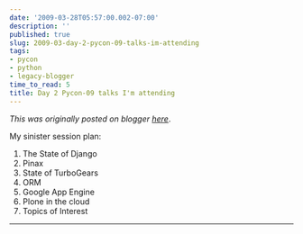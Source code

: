 ```yaml
---
date: '2009-03-28T05:57:00.002-07:00'
description: ''
published: true
slug: 2009-03-day-2-pycon-09-talks-im-attending
tags:
- pycon
- python
- legacy-blogger
time_to_read: 5
title: Day 2 Pycon-09 talks I'm attending
---
```


*This was originally posted on blogger [here](https://pydanny.blogspot.com/2009/03/day-2-pycon-09-talks-im-attending.html)*.

My sinister session plan:<br /><ol><li>The State of Django</li><li>Pinax</li><li>State of TurboGears</li><li>ORM</li><li>Google App Engine</li><li>Plone in the cloud</li><li>Topics of Interest</li></ol>

---

